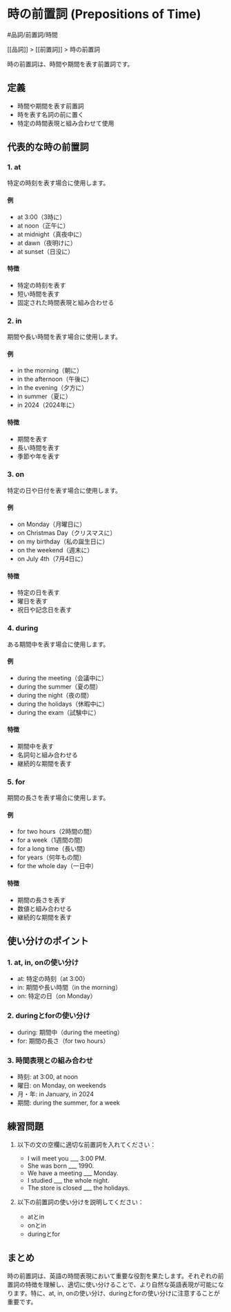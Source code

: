 ﻿# 時の前置詞 (Prepositions of Time)

#品詞/前置詞/時間

[[品詞]] > [[前置詞]] > 時の前置詞

時の前置詞は、時間や期間を表す前置詞です。

## 定義
- 時間や期間を表す前置詞
- 時を表す名詞の前に置く
- 特定の時間表現と組み合わせて使用

## 代表的な時の前置詞

### 1. at
特定の時刻を表す場合に使用します。

#### 例
- at 3:00（3時に）
- at noon（正午に）
- at midnight（真夜中に）
- at dawn（夜明けに）
- at sunset（日没に）

#### 特徴
- 特定の時刻を表す
- 短い時間を表す
- 固定された時間表現と組み合わせる

### 2. in
期間や長い時間を表す場合に使用します。

#### 例
- in the morning（朝に）
- in the afternoon（午後に）
- in the evening（夕方に）
- in summer（夏に）
- in 2024（2024年に）

#### 特徴
- 期間を表す
- 長い時間を表す
- 季節や年を表す

### 3. on
特定の日や日付を表す場合に使用します。

#### 例
- on Monday（月曜日に）
- on Christmas Day（クリスマスに）
- on my birthday（私の誕生日に）
- on the weekend（週末に）
- on July 4th（7月4日に）

#### 特徴
- 特定の日を表す
- 曜日を表す
- 祝日や記念日を表す

### 4. during
ある期間中を表す場合に使用します。

#### 例
- during the meeting（会議中に）
- during the summer（夏の間）
- during the night（夜の間）
- during the holidays（休暇中に）
- during the exam（試験中に）

#### 特徴
- 期間中を表す
- 名詞句と組み合わせる
- 継続的な期間を表す

### 5. for
期間の長さを表す場合に使用します。

#### 例
- for two hours（2時間の間）
- for a week（1週間の間）
- for a long time（長い間）
- for years（何年もの間）
- for the whole day（一日中）

#### 特徴
- 期間の長さを表す
- 数値と組み合わせる
- 継続的な期間を表す

## 使い分けのポイント

### 1. at, in, onの使い分け
- at: 特定の時刻（at 3:00）
- in: 期間や長い時間（in the morning）
- on: 特定の日（on Monday）

### 2. duringとforの使い分け
- during: 期間中（during the meeting）
- for: 期間の長さ（for two hours）

### 3. 時間表現との組み合わせ
- 時刻: at 3:00, at noon
- 曜日: on Monday, on weekends
- 月・年: in January, in 2024
- 期間: during the summer, for a week

## 練習問題
1. 以下の文の空欄に適切な前置詞を入れてください：
   - I will meet you ___ 3:00 PM.
   - She was born ___ 1990.
   - We have a meeting ___ Monday.
   - I studied ___ the whole night.
   - The store is closed ___ the holidays.

2. 以下の前置詞の使い分けを説明してください：
   - atとin
   - onとin
   - duringとfor

## まとめ
時の前置詞は、英語の時間表現において重要な役割を果たします。それぞれの前置詞の特徴を理解し、適切に使い分けることで、より自然な英語表現が可能になります。特に、at, in, onの使い分け、duringとforの使い分けに注意することが重要です。 